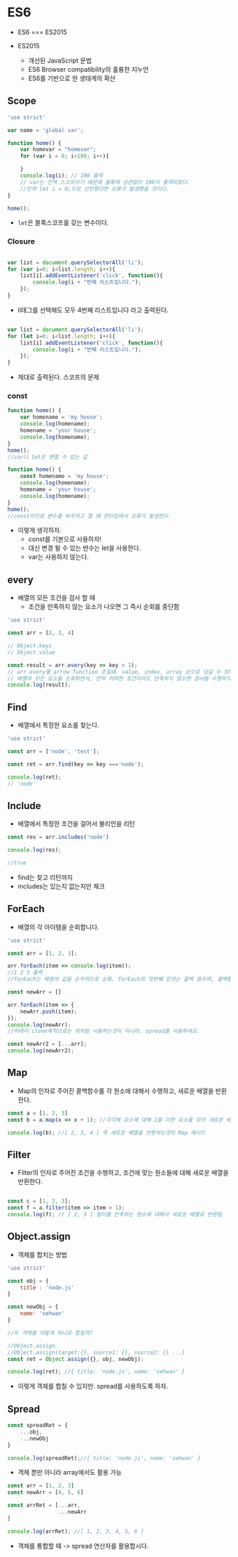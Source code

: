 # ES6

- ES6 === ES2015

- ES2015
    - 개선된 JavaScript 문법
    - ES6 Browser compatibility의 훌륭한 지누언
    - ES6를 기반으로 한 생태계의 확산
    
## Scope

```js
'use strict'

var name = 'global var';

function home() {
    var homevar = "homevar";
    for (var i = 0; i<100; i++){

    }
    console.log(i); // 100 출력
    // var는 전역 스코프이기 때문에 블록에 상관없이 100이 출력되었다.
    //만약 let i = 0;으로 선언했다면 오류가 발생했을 것이다.
}

home();
```

- `let`은 블록스코프를 갖는 변수이다.

### Closure
```js

var list = document.querySelectorAll('li');
for (var i=0; i<list.length; i++){
    list[i].addEventListener('click', function(){
        console.log(i + "번째 리스트입니다.");
    });
}
```

- li태그를 선택해도 모두 4번째 리스트입니다 라고 출력된다.

```js

var list = document.querySelectorAll('li');
for (let i=0; i<list.length; i++){
    list[i].addEventListener('click', function(){
        console.log(i + "번째 리스트입니다.");
    });
}
```

- 제대로 출력된다. 스코프의 문제

### const

```js
function home() {
    var homename = 'my house';
    console.log(homename);
    homename = 'your house';
    console.log(homename);
}
home();
//var나 let은 변할 수 있는 값
```


```js
function home() {
    const homename = 'my house';
    console.log(homename);
    homename = 'your house';
    console.log(homename);
}
home();
//const이므로 변수를 바꾸려고 할 때 런타임에서 오류가 발생한다.
```

- 이렇게 생각하자.
    - const를 기본으로 사용하자!
    - 대신 변경 될 수 있는 뱐수는 let을 사용한다.
    - var는 사용하지 않는다.
    
## every

- 배열의 모든 조건을 검사 할 때
    - 조건을 만족하지 않는 요소가 나오면 그 즉시 순회를 중단함
    
```js
'use strict'

const arr = [2, 3, 4]

// Object.keys
// Object.value

const result = arr.every(key => key > 1);
// arr.every를 arrow function 조질때. value, index, array 순으로 넘길 수 있다.
// 배열의 모든 요소를 순회하면서, 만약 어떠한 조건이라도 만족하지 않으면 검사를 수행하지 않고 리턴한다 (boolean)
console.log(result);
```

## Find
- 배열에서 특정한 요소를 찾는다.

```js
'use strict'

const arr = ['node', 'test'];

const ret = arr.find(key => key ==='node');

console.log(ret);
// 'node'
```

## Include
- 배열에서 특정한 조건을 걸어서 불리언을 리턴

```js
const res = arr.includes('node')

console.log(res);

//true
```

- find는 찾고 리턴까지
- includes는 있는지 없는지만 체크


## ForEach

- 배열의 각 아이템을 순회합니다.

```js
'use strict'

const arr = [1, 2, 3];

arr.forEach(item => console.log(item));
//1 2 3 출력
//forEach는 배열의 값을 순차적으로 순회. forEach의 첫번쨰 인자는 콜백 함수며, 콜백함수의 인자로는 value, index, array 순으로 들어감

const newArr = []

arr.forEach(item => {
    newArr.push(item);
});
console.log(newArr);
//어레이 clone목적으로는 위처럼 사용하는것이 아니라. spread를 사용하세요.

const newArr2 = [...arr];
console.log(newArr2);
```

## Map

- Map의 인자로 주어진 콜백함수를 각 원소에 대해서 수행하고, 새로운 배열을 반환한다.

```js
const a = [1, 2, 3]
const b = a.map(x => x + 1); //각각에 요소에 대해 1을 더한 요소를 모아 새로운 배열을 반환하게 된다.

console.log(b); //[ 2, 3, 4 ] 즉 새로운 배열을 반환하는것이 Map 메서드
```

## Filter

- Filter의 인자로 주어진 조건을 수행하고, 조건에 맞는 원소들에 대해 새로운 배열을 반환한다.

```js

const c = [1, 2, 3];
const f = a.filter(item => item > 1);
console.log(f); // [ 2, 3 ] 필터를 만족하는 원소에 대해서 새로운 배열로 반환됨
```

## Object.assign

- 객체를 합치는 방법

```js
'use strict'

const obj = {
    title : 'node.js'
}

const newObj = {
    name: 'sehwan'
}

//두 객체를 어떻게 하나로 합칠까?

//Object.assign
//Object.assign(target:{}, source1: {}, source2: {} ...}
const ret = Object.assign({}, obj, newObj);

console.log(ret); //{ title: 'node.js', name: 'sehwan' }
```

- 이렇게 객체를 합칠 수 있지만. spread를 사용하도록 하자.

## Spread

```js
const spreadRet = {
    ...obj,
    ...newObj
}

console.log(spreadRet);//{ title: 'node.js', name: 'sehwan' }

```

- 객체 뿐만 아니라 array에서도 활용 가능

```js
const arr = [1, 2, 3]
const newArr = [4, 5, 6]

const arrRet = [...arr,
                ...newArr
]

console.log(arrRet); //[ 1, 2, 3, 4, 5, 6 ]

```

- 객체를 통합할 때 -> spread 연산자를 활용합시다.